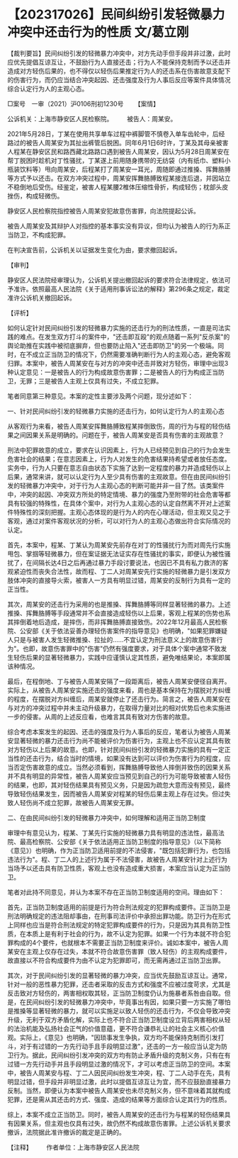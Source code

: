 # 【202317026】民间纠纷引发轻微暴力冲突中还击行为的性质 文/葛立刚

【裁判要旨】民间纠纷引发的轻微暴力冲突中，对方先动手但手段并非过激，此时应优先提倡互谅互让，不鼓励行为人直接还击；行为人不能保持克制而予以还击并造成对方轻伤后果的，也不得仅以轻伤后果推定行为人的还击系在伤害故意支配下的伤害行为，而仍应当结合冲突起因、还击强度及行为人事后反应等案件具体情况综合认定行为人的主观心态。

□案号　一审（2021）沪0106刑初1230号 　　【案情】

公诉机关：上海市静安区人民检察院。 　　被告人：周某安。

2021年5月28日，丁某在使用共享单车过程中裤脚管不慎卷入单车齿轮中，后经路过的被告人周某安为其扯出裤管后脱困。同年6月1日6时许，丁某及其母亲被害人程某在静安区民和路西藏北路路口遇到被告人周某安，因认为5月28日周某安在帮丁脱困时趁机对丁性骚扰，丁某遂上前用随身携带的无纺袋（内有纸巾、塑料小瓶装饮料等）甩向周某安，后程某打了周某安一耳光，周随即通过推搡、挥舞胳膊等方式予以还击。在双方冲突过程中，周某安挥舞胳膊致程某接连后退，并因站立不稳倒地后受伤。经鉴定，被害人程某腰2椎体压缩性骨折，构成轻伤；枕部头皮挫伤，构成轻微伤。

静安区人民检察院指控被告人周某安犯故意伤害罪，向法院提起公诉。

被告人周某安及其辩护人对指控的基本事实没有异议，但均认为被告人的行为系正当防卫，不构成犯罪。

在判决宣告前，公诉机关以证据发生变化为由，要求撤回起诉。

【审判】

静安区人民法院经审理认为，公诉机关提出撤回起诉的要求符合法律规定，依法可予准许。依照最高人民法院《关于适用刑事诉讼法的解释》第296条之规定，裁定准许公诉机关撤回起诉。

【评析】

如何认定针对民间纠纷引发的轻微暴力实施的还击行为的刑法性质，一直是司法实践的难点。在发生双方打斗的案件中，"还击即互殴"的观点随着一系列"反杀案"的舆论助推在实践中被彻底摒弃，但也要防止陷入"还击即防卫"的另一个极端。同时，在不成立正当防卫的情况下，仍然需要准确判断行为人的主观心态，避免客观归罪。本案中，被告人周某安在与对方的冲突中还击并致对方轻伤，审理中出现3种认定意见：一是被告人的行为构成故意伤害罪；二是被告人的行为构成正当防卫，无罪；三是被告人主观上仅具有过失，不成立犯罪。

笔者同意第三种意见。本案的定性主要涉及两个问题，现分述如下：

一、针对民间纠纷引发的轻微暴力实施的还击行为，如何认定行为人的主观心态

从客观行为来看，被告人周某安挥舞胳膊致程某摔倒致伤，周的行为与程的轻伤结果之间因果关系是明确的。问题在于，被告人周某安是否具有伤害的主观故意？

刑法中犯罪故意的成立，要求在认识因素上，行为人已经预见到自己的行为会发生危害社会的结果；在意志因素上，行为人对发生的危害结果持希望或者放任态度。实务中，行为人只要在意志自由状态下实施了达到一定程度的暴力并造成轻伤以上后果，通常来讲，就可以认定行为人至少具有伤害的主观故意。但在由民间纠纷引发的轻微暴力冲突中，对于行为人主观心态的判断可能并非一目了然。该类案件中，冲突的起因、冲突双方所处的特定情境、暴力的强度乃至附带的社会危害等都具有较强的特殊性，在具体个案中，对行为人主观心态的认定自然离不开对上述案件特殊性的深刻把握。主观心态体现的是行为人的内在心理活动，但主观又见之于客观，通过对案件客观状况的分析，可以对行为人的主观心态做出符合实际情况的认定。

首先，本案中，程某、丁某认为周某安先前存在对丁的性骚扰行为而对周先行实施甩包、掌掴等轻微暴力，但在案证据无法证实存在性骚扰的事实，即便认为被性骚扰了，在间隔长达4日之后再通过暴力手段讨要说法，也因已不具有私力救济的客观紧迫性而丧失合法性，故而程、丁二人对周某安先行实施的轻微暴力是引发双方肢体冲突的直接导火索，被害人一方具有明显过错，周某安的反制行为具有一定的正当性。

其次，周某安的还击行为采用的也是推搡、挥舞胳膊等同样显著轻微的暴力。上述推搡、挥舞胳膊等手段通常并不会直接造成轻伤以上后果，客观上程某的伤势也系其摔倒着地后造成，是摔伤，而非挥舞胳膊直接致伤。2022年12月最高人民检察院、公安部《关于依法妥善办理轻伤害案件的指导意见》也明确，"如果犯罪嫌疑人只是与被害人发生轻微推搡、拉扯的......不宜认定为刑法意义上的故意伤害行为"。也即，故意伤害罪中的"伤害"仍然有强度要求，对于具体个案中通常不致发生轻伤后果的显著轻微暴力，实践中应谨慎认定其性质，避免唯结果论，本案即属该种情况。

最后，在程倒地、丁与被告人周某安隔了一段距离后，被告人周某安便径自离开。实际上，从被告人周某安实施还击的强度来看，周也是基本保持在为摆脱对方纠缠的程度，在摆脱对方纠缠后，周某安就停止了还击行为。简言之，被告人周某安在与对方的冲突过程中并未主动升级暴力，在取得力量对比的相对优势后也未实施进一步的侵害。从周的上述反应看，也难言其具有致对方伤害的故意。

综合考虑本案发生的起因、还击的强度及行为人事后的反应，笔者认为被告人周某安显著轻微的暴力还击行为尚不能被评价为伤害行为，主观上也不应认定其具有致对方轻伤以上后果的故意。也即，针对民间纠纷引发的轻微暴力实施的具有一定正当性的还击行为，结合当时的情境，如果没有达到可以评价为伤害行为的程度，应当否定伤害故意的成立。当然必须看到，挥舞胳膊导致他人摔倒并致伤的因果关系并不具有明显的异常性，被告人周某安应当预见到自己的行为可能导致被害人轻伤的结果，也即，其对轻伤结果具有预见义务，只是因为疏忽大意而没有预见，最终导致轻伤结果发生，因而被告人周某安对程某的轻伤后果主观上存在过失。但过失致人轻伤尚不成立犯罪，故被告人周某安无罪。

二、在由民间纠纷引发的轻微暴力冲突中，如何理解和适用正当防卫制度

审理中有意见认为，程某、丁某先行实施的轻微暴力具有明显的违法性，最高法院、最高检察院、公安部《关于依法适用正当防卫制度的指导意见》（以下简称《意见》）也明确，作为正当防卫适用前提的不法侵害，"既包括犯罪行为，也包括违法行为"。程、丁二人的上述行为属于不法侵害，故被告人周某安针对上述行为当场予以还击具有防卫性质，客观上也没有造成重大损害，本案应当认定为正当防卫。

笔者对此持不同意见，并认为本案不存在正当防卫制度适用的空间。理由如下：

首先，正当防卫制度适用的前提是行为符合刑法规定的犯罪构成要件。正当防卫是刑法明确规定的违法阻却事由，在刑事司法评价中承担出罪功能。防卫行为在形式上同样也应当是符合刑法规定的特定犯罪构成要件的行为，只是因为其具有防卫性质，在本质上是有利于社会的行为，故不认定为犯罪。如果一个行为本就不符合犯罪构成的4个要件，也就根本不需要正当防卫制度来评价。诚如本案中，被告人周某安在主观上仅存在过失，本就不符合故意伤害罪（致人轻伤）的主观构成要件，故直接以不符合构成要件为由不认定为犯罪即可，而无需再通过正当防卫出罪。

其次，对于民间纠纷引发的显著轻微的暴力冲突，应当优先鼓励互谅互让。通常，针对一般的恶性暴力犯罪，还击者采取的反击方式和强度不应被过度苛求，尤其是反击致对方轻伤的，两害相权取其轻，正当防卫制度仍认为施暴者系咎由自取。但是，在民间纠纷引发的轻微暴力冲突中，毕竟事出有因，如果只要一方实施了哪怕是推搡等显著轻微的暴力，就可以实施足以致人轻伤的还击行为，不仅会导致冲突升级，无利于双方矛盾化解，实际上也不符合正当防卫制度设立背后两害相权从轻的法治机能及弘扬社会正气的价值意蕴，更不符合谦恭礼让的社会主义核心价值观。实际上，《意见》也明确，"因琐事发生争执，双方均不能保持克制而引发打斗，对于有过错的一方先行动手且手段明显过激"，还击的一方一般应当认定为防卫行为。据此，民间纠纷引发冲突的双方均有防止矛盾升级的克制义务，只有在有过错一方先行动手并且手段明显过激的情况下，才可以考虑正当防卫的空间。本案中，被告人周某安与程、丁二人因民间纠纷发生冲突，程、丁二人动手在先，具有明显过错，但手段并非明显过激，此时以提倡互谅互让为宜，而不应鼓励直接暴力反制。当然，即便认为本案中被告人周某安也未尽克制义务，但不意味着其就构成犯罪，还是需从其还击的方式、强度、造成的结果等方面综合认定其行为的性质。

综上，本案不成立正当防卫。同时，被告人周某安的还击行为与程某的轻伤结果具有因果关系，但主观也仅具有过失，故仍然不构成故意伤害罪。上述公诉机关要求撤诉，法院据此准许撤诉的裁定是正确的。

【注释】 　　作者单位：上海市静安区人民法院